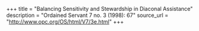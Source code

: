 +++
title = "Balancing Sensitivity and Stewardship in Diaconal Assistance"
description = "Ordained Servant 7 no. 3 (1998): 67"
source_url = "http://www.opc.org/OS/html/V7/3e.html"
+++
